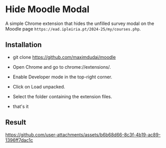 ﻿# Hide Moodle Modal

A simple Chrome extension that hides the unfilled survey modal on the Moodle page `https://ead.ipleiria.pt/2024-25/my/courses.php`.


## Installation
  
  - git clone https://github.com/maximdudai/moodle

  - Open Chrome and go to chrome://extensions/.
  - Enable Developer mode in the top-right corner.
  - Click on Load unpacked.
  - Select the folder containing the extension files.
  - that's it

## Result
https://github.com/user-attachments/assets/b6b68d66-8c3f-4b19-ac89-1396ff7dac1c
